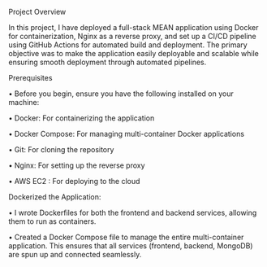 Project Overview

In this project, I have deployed a full-stack MEAN application using Docker for containerization, Nginx as a reverse proxy, and set up a CI/CD pipeline using GitHub Actions for automated build and deployment. The primary objective was to make the application easily deployable and scalable while ensuring smooth deployment through automated pipelines.

Prerequisites

  • Before you begin, ensure you have the following installed on your machine:
   
  • Docker: For containerizing the application
    
  • Docker Compose: For managing multi-container Docker applications
    
  • Git: For cloning the repository
    
  • Nginx: For setting up the reverse proxy
    
  • AWS EC2 : For deploying to the cloud

Dockerized the Application:
    
  • I wrote Dockerfiles for both the frontend and backend services, allowing them to run as containers.
    
  • Created a Docker Compose file to manage the entire multi-container application. This ensures that all services (frontend, backend, MongoDB) are spun up and connected seamlessly.
